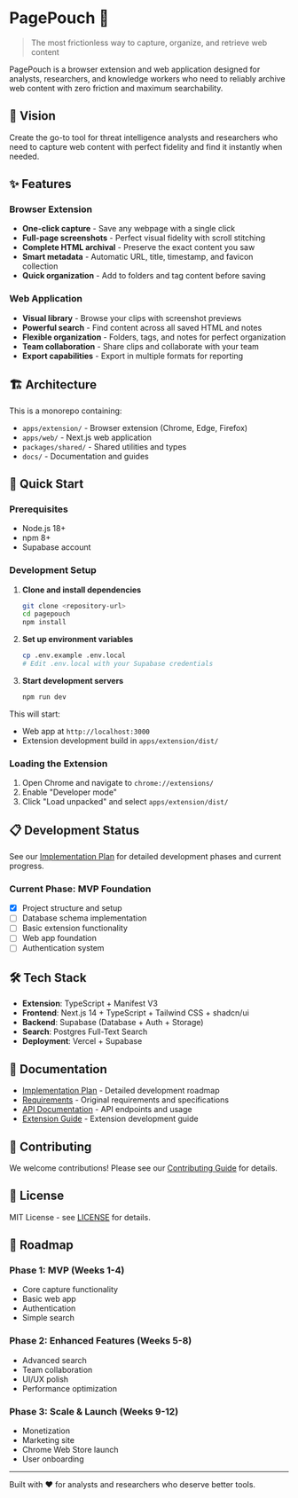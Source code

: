 # PagePouch 📎

> The most frictionless way to capture, organize, and retrieve web content

PagePouch is a browser extension and web application designed for analysts, researchers, and knowledge workers who need to reliably archive web content with zero friction and maximum searchability.

## 🎯 Vision

Create the go-to tool for threat intelligence analysts and researchers who need to capture web content with perfect fidelity and find it instantly when needed.

## ✨ Features

### Browser Extension
- **One-click capture** - Save any webpage with a single click
- **Full-page screenshots** - Perfect visual fidelity with scroll stitching
- **Complete HTML archival** - Preserve the exact content you saw
- **Smart metadata** - Automatic URL, title, timestamp, and favicon collection
- **Quick organization** - Add to folders and tag content before saving

### Web Application
- **Visual library** - Browse your clips with screenshot previews
- **Powerful search** - Find content across all saved HTML and notes
- **Flexible organization** - Folders, tags, and notes for perfect organization
- **Team collaboration** - Share clips and collaborate with your team
- **Export capabilities** - Export in multiple formats for reporting

## 🏗️ Architecture

This is a monorepo containing:

- `apps/extension/` - Browser extension (Chrome, Edge, Firefox)
- `apps/web/` - Next.js web application
- `packages/shared/` - Shared utilities and types
- `docs/` - Documentation and guides

## 🚀 Quick Start

### Prerequisites
- Node.js 18+ 
- npm 8+
- Supabase account

### Development Setup

1. **Clone and install dependencies**
   ```bash
   git clone <repository-url>
   cd pagepouch
   npm install
   ```

2. **Set up environment variables**
   ```bash
   cp .env.example .env.local
   # Edit .env.local with your Supabase credentials
   ```

3. **Start development servers**
   ```bash
   npm run dev
   ```

This will start:
- Web app at `http://localhost:3000`
- Extension development build in `apps/extension/dist/`

### Loading the Extension

1. Open Chrome and navigate to `chrome://extensions/`
2. Enable "Developer mode"
3. Click "Load unpacked" and select `apps/extension/dist/`

## 📋 Development Status

See our [Implementation Plan](./IMPLEMENTATION_PLAN.md) for detailed development phases and current progress.

### Current Phase: MVP Foundation
- [x] Project structure and setup
- [ ] Database schema implementation
- [ ] Basic extension functionality
- [ ] Web app foundation
- [ ] Authentication system

## 🛠️ Tech Stack

- **Extension**: TypeScript + Manifest V3
- **Frontend**: Next.js 14 + TypeScript + Tailwind CSS + shadcn/ui
- **Backend**: Supabase (Database + Auth + Storage)
- **Search**: Postgres Full-Text Search
- **Deployment**: Vercel + Supabase

## 📖 Documentation

- [Implementation Plan](./IMPLEMENTATION_PLAN.md) - Detailed development roadmap
- [Requirements](./REQUIREMENTS.md) - Original requirements and specifications
- [API Documentation](./docs/api.md) - API endpoints and usage
- [Extension Guide](./docs/extension.md) - Extension development guide

## 🤝 Contributing

We welcome contributions! Please see our [Contributing Guide](./CONTRIBUTING.md) for details.

## 📄 License

MIT License - see [LICENSE](./LICENSE) for details.

## 🎯 Roadmap

### Phase 1: MVP (Weeks 1-4)
- Core capture functionality
- Basic web app
- Authentication
- Simple search

### Phase 2: Enhanced Features (Weeks 5-8)
- Advanced search
- Team collaboration
- UI/UX polish
- Performance optimization

### Phase 3: Scale & Launch (Weeks 9-12)
- Monetization
- Marketing site
- Chrome Web Store launch
- User onboarding

---

Built with ❤️ for analysts and researchers who deserve better tools.
